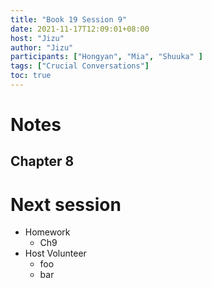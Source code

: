```yaml
---
title: "Book 19 Session 9"
date: 2021-11-17T12:09:01+08:00
host: "Jizu"
author: "Jizu"
participants: ["Hongyan", "Mia", "Shuuka" ]
tags: ["Crucial Conversations"]
toc: true
---
```


# Notes

## Chapter 8


# Next session

- Homework
  - Ch9
- Host Volunteer
  - foo
  - bar
